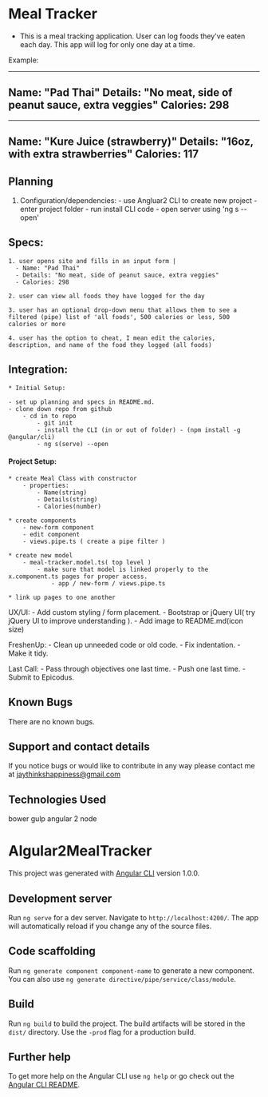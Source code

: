 

# Meal Tracker

  - This is a meal tracking application.  User can log foods they've eaten each day.  This app will log for only one day at a time.

  Example:

  ---------
  Name: "Pad Thai"
  Details: "No meat, side of peanut sauce, extra veggies"
  Calories: 298
  ---------

  ---------
  Name: "Kure Juice (strawberry)"
  Details: "16oz, with extra strawberries"
  Calories: 117
  ---------
## Planning
  1. Configuration/dependencies:
    - use Angluar2 CLI to create new project
    - enter project folder
    - run install CLI code
    - open server using 'ng s --open'

##  Specs:
    1. user opens site and fills in an input form |
      - Name: "Pad Thai"
      - Details: "No meat, side of peanut sauce, extra veggies"
      - Calories: 298

    2. user can view all foods they have logged for the day

    3. user has an optional drop-down menu that allows them to see a filtered (pipe) list of 'all foods', 500 calories or less, 500 calories or more

    4. user has the option to cheat, I mean edit the calories, description, and name of the food they logged (all foods)


##  Integration:

    * Initial Setup:

    - set up planning and specs in README.md.
    - clone down repo from github
        - cd in to repo
            - git init
            - install the CLI (in or out of folder) - (npm install -g @angular/cli)
            - ng s(serve) --open


####  Project Setup:


    * create Meal Class with constructor
        - properties:
            - Name(string)
            - Details(string)
            - Calories(number)

    * create components
        - new-form component
        - edit component
        - views.pipe.ts ( create a pipe filter )

    * create new model
        - meal-tracker.model.ts( top level )
            - make sure that model is linked properly to the x.component.ts pages for proper access.
                - app / new-form / views.pipe.ts

    * link up pages to one another






  UX/UI:
    - Add custom styling / form placement.
    - Bootstrap or jQuery UI( try jQuery UI to improve understanding ).
    - Add image to README.md(icon size)


  FreshenUp:
    - Clean up unneeded code or old code.
    - Fix indentation.
    - Make it tidy.


  Last Call:
    - Pass through objectives one last time.
    - Push one last time.
    - Submit to Epicodus.


## Known Bugs

There are no known bugs.

## Support and contact details

If you notice bugs or would like to contribute in any way please contact me at jaythinkshappiness@gmail.com

## Technologies Used
  bower
  gulp
  angular 2
  node



# Algular2MealTracker

This project was generated with [Angular CLI](https://github.com/angular/angular-cli) version 1.0.0.

## Development server

Run `ng serve` for a dev server. Navigate to `http://localhost:4200/`. The app will automatically reload if you change any of the source files.

## Code scaffolding

Run `ng generate component component-name` to generate a new component. You can also use `ng generate directive/pipe/service/class/module`.

## Build

Run `ng build` to build the project. The build artifacts will be stored in the `dist/` directory. Use the `-prod` flag for a production build.

## Further help

To get more help on the Angular CLI use `ng help` or go check out the [Angular CLI README](https://github.com/angular/angular-cli/blob/master/README.md).
